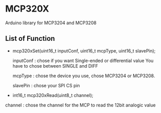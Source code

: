 # MCP320X
Arduino library for MCP3204 and MCP3208

## List of Function
* mcp320xSet(uint16_t inputConf, uint16_t mcpType, uint16_t slavePin);

  inputConf : chose if you want Single-ended or differential value 
  You have to chose between SINGLE and DIFF
  
  mcpType : chose the device you use, chose MCP3204 or MCP3208.
  
  slavePin : chose your SPI CS pin
  

* int16_t mcp320xRead(uint8_t channel);

channel : chose the channel for the MCP to read the 12bit analogic value
